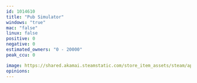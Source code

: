 ```yaml
---
id: 1014610
title: "Pub Simulator"
windows: "true"
mac: "false"
linux: false
positive: 0
negative: 0
estimated_owners: "0 - 20000"
peak_ccu: 0

image: https://shared.akamai.steamstatic.com/store_item_assets/steam/apps/1014610/header.jpg?t=1578326003
opinions:
---
```


